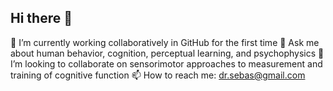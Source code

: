 ## Hi there 👋

🌱 I’m currently working collaboratively in GitHub for the first time
💬 Ask me about human behavior, cognition, perceptual learning, and psychophysics
👯 I’m looking to collaborate on sensorimotor approaches to measurement and training of cognitive function
📫 How to reach me: dr.sebas@gmail.com

<!--
**DrSebLLM/DrSebLLM** is a ✨ _special_ ✨ repository because its `README.md` (this file) appears on your GitHub profile.

Here are some ideas to get you started:

- 🔭 I’m currently working on ...
- 🌱 I’m currently learning ...
- 👯 I’m looking to collaborate on ...
- 🤔 I’m looking for help with ...
- 💬 Ask me about ...
- 📫 How to reach me: ...
- 😄 Pronouns: ...
- ⚡ Fun fact: ...
-->
